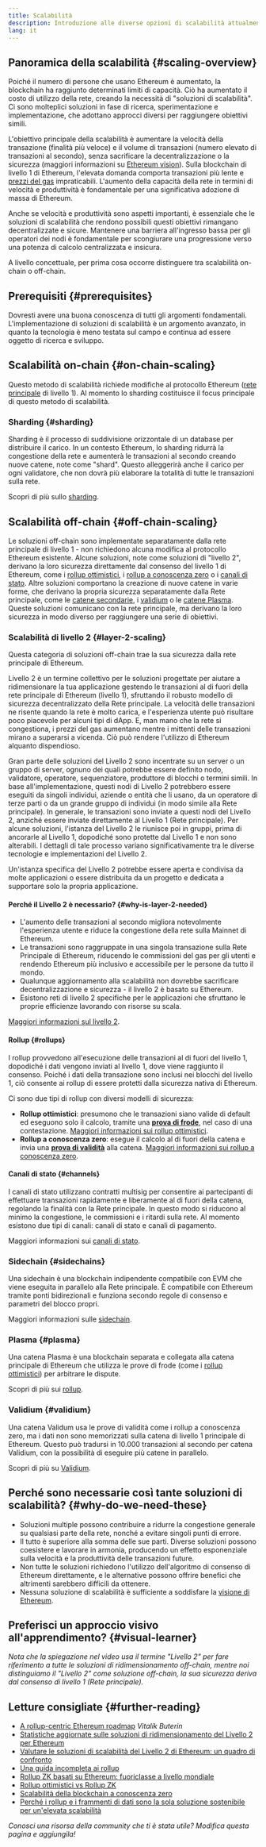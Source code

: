 ```yaml
---
title: Scalabilità
description: Introduzione alle diverse opzioni di scalabilità attualmente in fase di sviluppo da parte della community Ethereum.
lang: it
---
```


## Panoramica della scalabilità {#scaling-overview}

Poiché il numero di persone che usano Ethereum è aumentato, la blockchain ha raggiunto determinati limiti di capacità. Ciò ha aumentato il costo di utilizzo della rete, creando la necessità di "soluzioni di scalabilità". Ci sono molteplici soluzioni in fase di ricerca, sperimentazione e implementazione, che adottano approcci diversi per raggiungere obiettivi simili.

L'obiettivo principale della scalabilità è aumentare la velocità della transazione (finalità più veloce) e il volume di transazioni (numero elevato di transazioni al secondo), senza sacrificare la decentralizzazione o la sicurezza (maggiori informazioni su [Ethereum vision](/roadmap/vision/)). Sulla blockchain di livello 1 di Ethereum, l'elevata domanda comporta transazioni più lente e [prezzi del gas](/developers/docs/gas/) impraticabili. L'aumento della capacità della rete in termini di velocità e produttività è fondamentale per una significativa adozione di massa di Ethereum.

Anche se velocità e produttività sono aspetti importanti, è essenziale che le soluzioni di scalabilità che rendono possibili questi obiettivi rimangano decentralizzate e sicure. Mantenere una barriera all'ingresso bassa per gli operatori dei nodi è fondamentale per scongiurare una progressione verso una potenza di calcolo centralizzata e insicura.

A livello concettuale, per prima cosa occorre distinguere tra scalabilità on-chain o off-chain.

## Prerequisiti {#prerequisites}

Dovresti avere una buona conoscenza di tutti gli argomenti fondamentali. L'implementazione di soluzioni di scalabilità è un argomento avanzato, in quanto la tecnologia è meno testata sul campo e continua ad essere oggetto di ricerca e sviluppo.

## Scalabilità on-chain {#on-chain-scaling}

Questo metodo di scalabilità richiede modifiche al protocollo Ethereum ([rete principale](/glossary/#mainnet) di livello 1). Al momento lo sharding costituisce il focus principale di questo metodo di scalabilità.

### Sharding {#sharding}

Sharding è il processo di suddivisione orizzontale di un database per distribuire il carico. In un contesto Ethereum, lo sharding ridurrà la congestione della rete e aumenterà le transazioni al secondo creando nuove catene, note come "shard". Questo alleggerirà anche il carico per ogni validatore, che non dovrà più elaborare la totalità di tutte le transazioni sulla rete.

Scopri di più sullo [sharding](/upgrades/sharding/).

## Scalabilità off-chain {#off-chain-scaling}

Le soluzioni off-chain sono implementate separatamente dalla rete principale di livello 1 - non richiedono alcuna modifica al protocollo Ethereum esistente. Alcune soluzioni, note come soluzioni di "livello 2", derivano la loro sicurezza direttamente dal consenso del livello 1 di Ethereum, come i [rollup ottimistici](/developers/docs/scaling/optimistic-rollups/), i [rollup a conoscenza zero](/developers/docs/scaling/zk-rollups/) o i [canali di stato](/developers/docs/scaling/state-channels/). Altre soluzioni comportano la creazione di nuove catene in varie forme, che derivano la propria sicurezza separatamente dalla Rete principale, come le [catene secondarie](#sidechains), i [validium](#validium) o le [catene Plasma](#plasma). Queste soluzioni comunicano con la rete principale, ma derivano la loro sicurezza in modo diverso per raggiungere una serie di obiettivi.

### Scalabilità di livello 2 {#layer-2-scaling}

Questa categoria di soluzioni off-chain trae la sua sicurezza dalla rete principale di Ethereum.

Livello 2 è un termine collettivo per le soluzioni progettate per aiutare a ridimensionare la tua applicazione gestendo le transazioni al di fuori della rete principale di Ethereum (livello 1), sfruttando il robusto modello di sicurezza decentralizzato della Rete principale. La velocità delle transazioni ne risente quando la rete è molto carica, e l'esperienza utente può risultare poco piacevole per alcuni tipi di dApp. E, man mano che la rete si congestiona, i prezzi del gas aumentano mentre i mittenti delle transazioni mirano a superarsi a vicenda. Ciò può rendere l'utilizzo di Ethereum alquanto dispendioso.

Gran parte delle soluzioni del Livello 2 sono incentrate su un server o un gruppo di server, ognuno dei quali potrebbe essere definito nodo, validatore, operatore, sequenziatore, produttore di blocchi o termini simili. In base all'implementazione, questi nodi di Livello 2 potrebbero essere eseguiti da singoli individui, aziende o entità che li usano, da un operatore di terze parti o da un grande gruppo di individui (in modo simile alla Rete principale). In generale, le transazioni sono inviate a questi nodi del Livello 2, anziché essere inviate direttamente al Livello 1 (Rete principale). Per alcune soluzioni, l'istanza del Livello 2 le riunisce poi in gruppi, prima di ancorarle al Livello 1, dopodiché sono protette dal Livello 1 e non sono alterabili. I dettagli di tale processo variano significativamente tra le diverse tecnologie e implementazioni del Livello 2.

Un'istanza specifica del Livello 2 potrebbe essere aperta e condivisa da molte applicazioni o essere distribuita da un progetto e dedicata a supportare solo la propria applicazione.

#### Perché il Livello 2 è necessario? {#why-is-layer-2-needed}

- L'aumento delle transazioni al secondo migliora notevolmente l'esperienza utente e riduce la congestione della rete sulla Mainnet di Ethereum.
- Le transazioni sono raggruppate in una singola transazione sulla Rete Principale di Ethereum, riducendo le commissioni del gas per gli utenti e rendendo Ethereum più inclusivo e accessibile per le persone da tutto il mondo.
- Qualunque aggiornamento alla scalabilità non dovrebbe sacrificare decentralizzazione e sicurezza - il livello 2 è basato su Ethereum.
- Esistono reti di livello 2 specifiche per le applicazioni che sfruttano le proprie efficienze lavorando con risorse su scala.

[Maggiori informazioni sul livello 2](/layer-2/).

#### Rollup {#rollups}

I rollup provvedono all'esecuzione delle transazioni al di fuori del livello 1, dopodiché i dati vengono inviati al livello 1, dove viene raggiunto il consenso. Poiché i dati della transazione sono inclusi nei blocchi del livello 1, ciò consente ai rollup di essere protetti dalla sicurezza nativa di Ethereum.

Ci sono due tipi di rollup con diversi modelli di sicurezza:

- **Rollup ottimistici**: presumono che le transazioni siano valide di default ed eseguono solo il calcolo, tramite una [**prova di frode**](/glossary/#fraud-proof), nel caso di una contestazione. [Maggiori informazioni sui rollup ottimistici](/developers/docs/scaling/optimistic-rollups/).
- **Rollup a conoscenza zero**: esegue il calcolo al di fuori della catena e invia una [**prova di validità**](/glossary/#validity-proof) alla catena. [Maggiori informazioni sui rollup a conoscenza zero](/developers/docs/scaling/zk-rollups/).

#### Canali di stato {#channels}

I canali di stato utilizzano contratti multisig per consentire ai partecipanti di effettuare transazioni rapidamente e liberamente al di fuori della catena, regolando la finalità con la Rete principale. In questo modo si riducono al minimo la congestione, le commissioni e i ritardi sulla rete. Al momento esistono due tipi di canali: canali di stato e canali di pagamento.

Maggiori informazioni sui [canali di stato](/developers/docs/scaling/state-channels/).

### Sidechain {#sidechains}

Una sidechain è una blockchain indipendente compatibile con EVM che viene eseguita in parallelo alla Rete principale. È compatibile con Ethereum tramite ponti bidirezionali e funziona secondo regole di consenso e parametri del blocco propri.

Maggiori informazioni sulle [sidechain](/developers/docs/scaling/sidechains/).

### Plasma {#plasma}

Una catena Plasma è una blockchain separata e collegata alla catena principale di Ethereum che utilizza le prove di frode (come i [rollup ottimistici](/developers/docs/scaling/optimistic-rollups/)) per arbitrare le dispute.

Scopri di più sui [rollup](/developers/docs/scaling/plasma/).

### Validium {#validium}

Una catena Validum usa le prove di validità come i rollup a conoscenza zero, ma i dati non sono memorizzati sulla catena di livello 1 principale di Ethereum. Questo può tradursi in 10.000 transazioni al secondo per catena Validium, con la possibilità di eseguire più catene in parallelo.

Scopri di più su [Validium](/developers/docs/scaling/validium/).

## Perché sono necessarie così tante soluzioni di scalabilità? {#why-do-we-need-these}

- Soluzioni multiple possono contribuire a ridurre la congestione generale su qualsiasi parte della rete, nonché a evitare singoli punti di errore.
- Il tutto è superiore alla somma delle sue parti. Diverse soluzioni possono coesistere e lavorare in armonia, producendo un effetto esponenziale sulla velocità e la produttività delle transazioni future.
- Non tutte le soluzioni richiedono l'utilizzo dell'algoritmo di consenso di Ethereum direttamente, e le alternative possono offrire benefici che altrimenti sarebbero difficili da ottenere.
- Nessuna soluzione di scalabilità è sufficiente a soddisfare la [visione di Ethereum](/roadmap/vision/).

## Preferisci un approccio visivo all'apprendimento? {#visual-learner}

<YouTube id="BgCgauWVTs0" />

_Nota che la spiegazione nel video usa il termine "Livello 2" per fare riferimento a tutte le soluzioni di ridimensionamento off-chain, mentre noi distinguiamo il "Livello 2" come soluzione off-chain, la sua sicurezza deriva dal consenso di livello 1 (Rete principale)._

<YouTube id="7pWxCklcNsU" />

## Letture consigliate {#further-reading}

- [A rollup-centric Ethereum roadmap](https://ethereum-magicians.org/t/a-rollup-centric-ethereum-roadmap/4698) _Vitalik Buterin_
- [Statistiche aggiornate sulle soluzioni di ridimensionamento del Livello 2 per Ethereum](https://www.l2beat.com/)
- [Valutare le soluzioni di scalabilità del Livello 2 di Ethereum: un quadro di confronto](https://medium.com/matter-labs/evaluating-ethereum-l2-scaling-solutions-a-comparison-framework-b6b2f410f955)
- [Una guida incompleta ai rollup](https://vitalik.ca/general/2021/01/05/rollup.html)
- [Rollup ZK basati su Ethereum: fuoriclasse a livello mondiale](https://hackmd.io/@canti/rkUT0BD8K)
- [Rollup ottimistici vs Rollup ZK](https://limechain.tech/blog/optimistic-rollups-vs-zk-rollups/)
- [Scalabilità della blockchain a conoscenza zero](https://ethworks.io/assets/download/zero-knowledge-blockchain-scaling-ethworks.pdf)
- [Perché i rollup e i frammenti di dati sono la sola soluzione sostenibile per un'elevata scalabilità](https://polynya.medium.com/why-rollups-data-shards-are-the-only-sustainable-solution-for-high-scalability-c9aabd6fbb48)

_Conosci una risorsa della community che ti è stata utile? Modifica questa pagina e aggiungila!_
